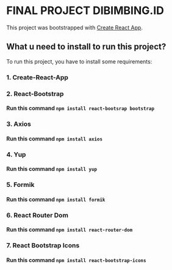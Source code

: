 # FINAL PROJECT DIBIMBING.ID

This project was bootstrapped with [Create React App](https://github.com/facebook/create-react-app).

## What u need to install to run this project?

To run this project, you have to install some requirements:

### 1. Create-React-App

### 2. React-Bootstrap

#### Run this command `npm install react-bootsrap bootstrap`

### 3. Axios

#### Run this command `npm install axios`

### 4. Yup

#### Run this command `npm install yup`

### 5. Formik

#### Run this command `npm install formik`

### 6. React Router Dom

#### Run this command `npm install react-router-dom`

### 7. React Bootstrap Icons

#### Run this command `npm install react-bootstrap-icons`
